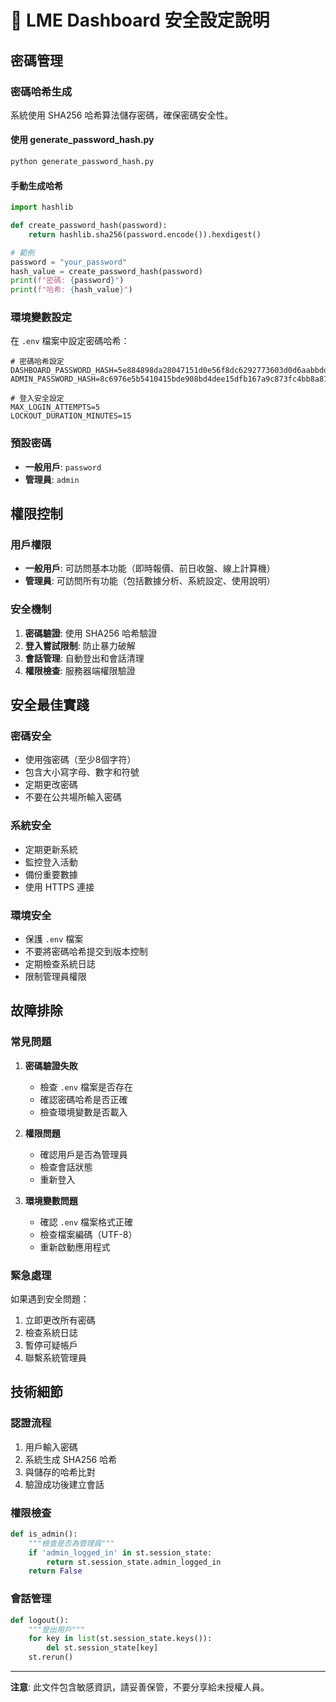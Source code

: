 # 🔐 LME Dashboard 安全設定說明

## 密碼管理

### 密碼哈希生成
系統使用 SHA256 哈希算法儲存密碼，確保密碼安全性。

#### 使用 generate_password_hash.py
```bash
python generate_password_hash.py
```

#### 手動生成哈希
```python
import hashlib

def create_password_hash(password):
    return hashlib.sha256(password.encode()).hexdigest()

# 範例
password = "your_password"
hash_value = create_password_hash(password)
print(f"密碼: {password}")
print(f"哈希: {hash_value}")
```

### 環境變數設定
在 `.env` 檔案中設定密碼哈希：

```env
# 密碼哈希設定
DASHBOARD_PASSWORD_HASH=5e884898da28047151d0e56f8dc6292773603d0d6aabbdd62a11ef721d1542d8
ADMIN_PASSWORD_HASH=8c6976e5b5410415bde908bd4dee15dfb167a9c873fc4bb8a81f6f2ab448a918

# 登入安全設定
MAX_LOGIN_ATTEMPTS=5
LOCKOUT_DURATION_MINUTES=15
```

### 預設密碼
- **一般用戶**: `password`
- **管理員**: `admin`

## 權限控制

### 用戶權限
- **一般用戶**: 可訪問基本功能（即時報價、前日收盤、線上計算機）
- **管理員**: 可訪問所有功能（包括數據分析、系統設定、使用說明）

### 安全機制
1. **密碼驗證**: 使用 SHA256 哈希驗證
2. **登入嘗試限制**: 防止暴力破解
3. **會話管理**: 自動登出和會話清理
4. **權限檢查**: 服務器端權限驗證

## 安全最佳實踐

### 密碼安全
- 使用強密碼（至少8個字符）
- 包含大小寫字母、數字和符號
- 定期更改密碼
- 不要在公共場所輸入密碼

### 系統安全
- 定期更新系統
- 監控登入活動
- 備份重要數據
- 使用 HTTPS 連接

### 環境安全
- 保護 `.env` 檔案
- 不要將密碼哈希提交到版本控制
- 定期檢查系統日誌
- 限制管理員權限

## 故障排除

### 常見問題
1. **密碼驗證失敗**
   - 檢查 `.env` 檔案是否存在
   - 確認密碼哈希是否正確
   - 檢查環境變數是否載入

2. **權限問題**
   - 確認用戶是否為管理員
   - 檢查會話狀態
   - 重新登入

3. **環境變數問題**
   - 確認 `.env` 檔案格式正確
   - 檢查檔案編碼（UTF-8）
   - 重新啟動應用程式

### 緊急處理
如果遇到安全問題：
1. 立即更改所有密碼
2. 檢查系統日誌
3. 暫停可疑帳戶
4. 聯繫系統管理員

## 技術細節

### 認證流程
1. 用戶輸入密碼
2. 系統生成 SHA256 哈希
3. 與儲存的哈希比對
4. 驗證成功後建立會話

### 權限檢查
```python
def is_admin():
    """檢查是否為管理員"""
    if 'admin_logged_in' in st.session_state:
        return st.session_state.admin_logged_in
    return False
```

### 會話管理
```python
def logout():
    """登出用戶"""
    for key in list(st.session_state.keys()):
        del st.session_state[key]
    st.rerun()
```

---

**注意**: 此文件包含敏感資訊，請妥善保管，不要分享給未授權人員。
